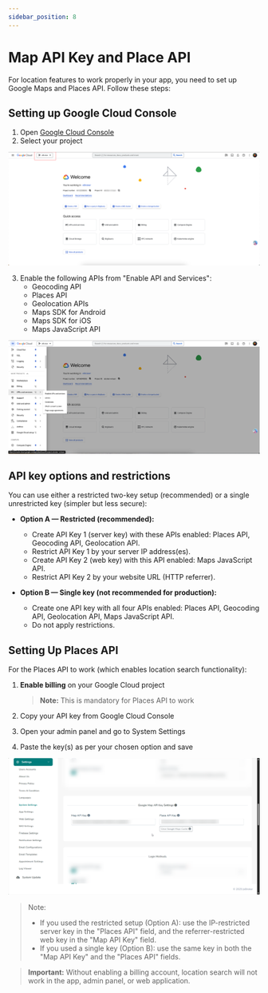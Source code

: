 ```yaml
---
sidebar_position: 8
---
```


# Map API Key and Place API

For location features to work properly in your app, you need to set up Google Maps and Places API. Follow these steps:

## Setting up Google Cloud Console

1. Open [Google Cloud Console](https://console.cloud.google.com)
2. Select your project

![Cloud Console](/images/panel/maps/cloudconsole.png)

3. Enable the following APIs from "Enable API and Services":
   - Geocoding API
   - Places API
   - Geolocation APIs
   - Maps SDK for Android
   - Maps SDK for iOS
   - Maps JavaScript API

![Enable API Services](/images/panel/maps/enable-api-services.png)

## API key options and restrictions

You can use either a restricted two-key setup (recommended) or a single unrestricted key (simpler but less secure):

- **Option A — Restricted (recommended):**
  - Create API Key 1 (server key) with these APIs enabled: Places API, Geocoding API, Geolocation API.
  - Restrict API Key 1 by your server IP address(es).
  - Create API Key 2 (web key) with this API enabled: Maps JavaScript API.
  - Restrict API Key 2 by your website URL (HTTP referrer).

- **Option B — Single key (not recommended for production):**
  - Create one API key with all four APIs enabled: Places API, Geocoding API, Geolocation API, Maps JavaScript API.
  - Do not apply restrictions.

## Setting Up Places API

For the Places API to work (which enables location search functionality):

1. **Enable billing** on your Google Cloud project

   > **Note:** This is mandatory for Places API to work

2. Copy your API key from Google Cloud Console
3. Open your admin panel and go to System Settings
4. Paste the key(s) as per your chosen option and save

![Place API Panel](/images/panel/maps/panel-set-keys.png)

> Note:
> - If you used the restricted setup (Option A): use the IP-restricted server key in the "Places API" field, and the referrer-restricted web key in the "Map API Key" field.
> - If you used a single key (Option B): use the same key in both the "Map API Key" and the "Places API" fields.

> **Important:** Without enabling a billing account, location search will not work in the app, admin panel, or web application.
